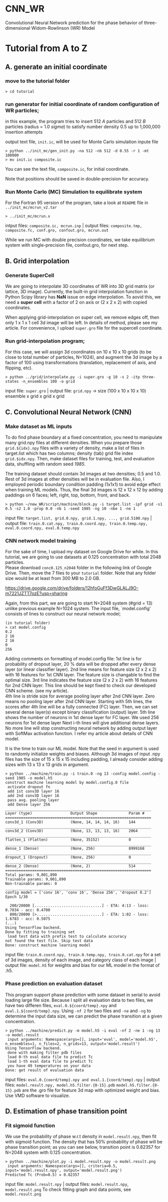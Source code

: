 # CNN_WR
Convolutional Neural Network prediction for the phase behavior of three-dimensional Widom-Rowlinson (WR) Model

# Tutorial from A to Z
## A. generate an initial coordinate
### move to the tutorial folder 
```
> cd tutorial
```
### run generator for initial coordinate of random configuration of WR particles;
 in this example, the program tries to insert 512 *A* particles and 512 *B* particles (radius = 1.0 *sigma*) 
 to satisfy number density 0.5 up to 1,000,000 insertion attempts

output text file, `init.ic`, will be used for Monte Carlo simulation inpute file
```
> python ../init_mc/gen_init.py -na 512 -nb 512 -d 0.55 -r 1 -mt 100000
> mv init.ic composite.ic
```
You can see the text file, `composite.ic`, for initial coordinate.

Note that positions should be saved in double-precision for accuracy. 

### Run Monte Carlo (MC) Simulation to equilibrate system

For the Fortran 95 version of the program, take a look at `README` file in `../init_mc/mcrun_v2.tar`
```
> ../init_mc/mcrun.x
```
intput files: `composite.ic, mcrun.inp` | output files: `composite.tmp, composite.fc, conf.gro, confout.gro, mcrun.out` 

While we run MC with double precision coordinates, 
 we take equilibrium system with single-precision file, confout.gro, for next step.

## B. Grid interpolation
### Generate SuperCell
We are going to interpolate 3D coordinates of WR into 3D grid matrix (or lattice, 3D image).
Currently, the built-in grid interpolation function in Python Scipy library has **NaN** issue on edge interpolation.
To aovid this, we need a **super cell** with a factor of 2 on axis or (2 x 2 x 2) with copied coordinates.

When applying grid-interpolation on super cell, we remove edges off, then only 1 x 1 x 1 cell 3d image will be left.
In details of method, please see my article. 
For convenience, I upload `super.gro` file for the supercell coordinate.

### Run grid-interpolation program;

For this case, we will assign 3d coordinates on 10 x 10 x 10 grids (to be close to total number of particles, N=1024),
 and augment the 3d image by a factor of 100 using transformations (translation, replacement of axis, and flipping, etc).
```
> python ../grid/interpolate.py -i super.gro -g 10 -s 2 -itp three-states -n_ensembles 100 -o grid
```
input file: `super.gro` | output file: `grid.npy` -> size (100 x 10 x 10 x 10) ensemble x grid x grid x grid

## C. Convolutional Neural Network (CNN)

### Make dataset as ML inputs

To do find phase boundary at a fixed concentration, you need to manipulate many grid.npy files at different densities. 
When you prepare those `grid.${idx}.npy` files with a variety of density, 
 make a list of files in target.list which has two columns; density {tab} grid file index `grid.$idx.npy`.
Then, make dataset files for training, test, and evaluation data, shuffling with random seed *1985*.

The training dataset should contain 3d images at two densities; 0.5 and 1.0. Rest of 3d images at other densities will be in evaluation file. Also, I employed periodic boundary condition padding (1x1x1) to avoid edge effect when training ML models. Thus, the final 3d images is 12 x 12 x 12 by adding paddings on 6 faces; left, right, top, bottom, front, and back. 
```
> python ~/new_WR/script/machine/block.py -i target.list -ipf grid -s1 0.5 -s2 1.0 -prop 0.0 -nb 1 -seed 1985 -ng 10 -nbe 1 -ne 1
```
input file: `target.list, grid.0.npy, grid.1.npy, ..., grid.5100.npy` | output file: `train.0.cat.npy, train.0.coord.npy, train.0.temp.npy, eval.0.coord.npy, eval.0.temp.npy`


### CNN network model training

For the sake of time, I upload my dataset on Google Drive for while.
In this tutorial, we are going to use datasets at 0.125 concentration with total 2048 particles.  
Please download `conc0.125_n2048` folder in the following link of Google Drive.
Then, move the 7 files to your `tutorial` folder.
Note that any folder size would be at least from 300 MB to 2.0 GB. 

https://drive.google.com/drive/folders/12hfoGuFf3DwGLALJ9O-m7221JZTT7ozE?usp=sharing

Again, from this part, we are going to start N=2048 system (#grid = 13) unlike previous example N=1024 system.
The input file, `model.config' consists of lines to construct our neural network model;
```
(in tutorial folder)
> cat model.config
0.2
2 16
2 16
0
256
```
Adding comments on formatting of model.config file: 1st line is for probability of dropout layer, 20 % data will be dropped after every dense layer (or linear classifier layer).
2nd line means for feature size (2 x 2 x 2) with 16 features for 1st CNN layer. The feature size is changable to find the optimal size. 
3rd line indicates the feature size (2 x 2 x 2) with 16 features for 2nd CNN layer. This line should be kept fixed to check our developed CNN scheme. (see my article).  
4th line is stride size for average pooling layer after 2nd CNN layer. Zero means no pooling layer after 2nd CNN layer.
Starting with 5th lines, the scores after 4th line will be a fully connected (FC) layer. Then, we can set several dense layer(s) except binary classification (output) layer.
5th line shows the number of neurons in 1st dense layer for FC layer. We used 256 neurons for 1st dense layer
Next i-th lines will give additional dense layers.
No more line will stop constructing neural network by adding output layer with SoftMax activation function.
I refer my article about details of CNN model.

It is the time to train our ML model. Note that the seed in argument is used to randomly initialize weights and biases. Although 3d images of input .npy files has the size of 15 x 15 x 15 including padding, I already consider adding sizes with 13 x 13 x 13 grids in argument.  

```
> python ../machine/train.py -i train.0 -ng 13 -config model.config -seed 1985 -o model.h5
construct machine learning model by model.config.0 file
 activate dropout fn
 add 1st conv3D layer 16
 add 2nd conv3D layer 16
 pass avg. pooling layer
 add Dense layer 256
_________________________________________________________________
Layer (type)                 Output Shape              Param #
=================================================================
conv3d_1 (Conv3D)            (None, 14, 14, 14, 16)    144
_________________________________________________________________
conv3d_2 (Conv3D)            (None, 13, 13, 13, 16)    2064
_________________________________________________________________
flatten_1 (Flatten)          (None, 35152)             0
_________________________________________________________________
dense_1 (Dense)              (None, 256)               8999168
_________________________________________________________________
dropout_1 (Dropout)          (None, 256)               0
_________________________________________________________________
dense_2 (Dense)              (None, 2)                 514
=================================================================
Total params: 9,001,890
Trainable params: 9,001,890
Non-trainable params: 0
_________________________________________________________________
config model = ['conv 16', 'conv 16', 'Dense 256', 'dropout 0.2']
Epoch 1/30

  200/20000 [..............................] - ETA: 4:13 - loss: 0.7034 - acc: 0.4700
  800/20000 [>.............................] - ETA: 1:02 - loss: 1.6783 - acc: 0.5075
(...)
Using TensorFlow backend.
Done by fitting to training set
 load test data with prefix test to calculate accuracy
not found the test file. Skip test data
Done: construct machine learning model
```

input file: `train.0.coord.npy, train.0.temp.npy, train.0.cat.npy` for a set of 3d images, density of each image, and category class of each image | output file: `model.h5` for weights and bias for our ML model in the format of .h5.

### Phase prediction on evaluation dataset

This program support phase prediction with some dataset in serial to avoid loading large file size. 
Because I split all evaluation data to two files, we have two differen files, `eval.0.${coord/temp}.npy` and `eval.1.${coord/temp}.npy`.
Using `-nf 2` for two files and `-ne` and `-ng` to determine the input data size, 
 we can predict the phase transition at a given concentration.
```
> python ../machine/predict.py -m model.h5 -i eval -nf 2 -ne 1 -ng 13 -o model.result
 input arguments: Namespace(args=[], input='eval', model='model.h5', n_ensembles=1, n_files=2, n_grids=13, output='model.result')
Using TensorFlow backend.
 done with making filter pdb files
 load 0-th eval data file to predict Tc
 load 1-th eval data file to predict Tc
 you have 49 temperatures on your data
Done: get result of evaluation data
```
input files: `eval.0.{coord/temp}.npy and eval.1.{coord/temp}.npy` | output files: `model.result.npy, model.h5.filter.{0-15}.pdb` 
`model.h5.filter.{0-15}.pdb` are the .gro file for feature 3d map with optimized weight and bias. Use VMD software to visualize.

## D. Estimation of phase transition point

### Fit sigmoid function 
We use the probability of phase w.r.t density in `model.result.npy`, then fit with sigmoid function.
The density that has 50% probability of phase will be phase transition point; as you can see below, transition point is 0.82357 for N=2048 system with 0.125 concentration.
```
> python ../machine/plot.py -i model.result.npy -o model.result.png
 input arguments: Namespace(args=[], criteria=0.5, input='model.result.npy', output='model.result.png')
Predicted Tc (Prob=0.5) = 0.82357
```
input file: `model.result.npy` | output files: `model.result.npy`, `model.result.png`
To check fitting graph and data points, see `model.result.png`

### 
